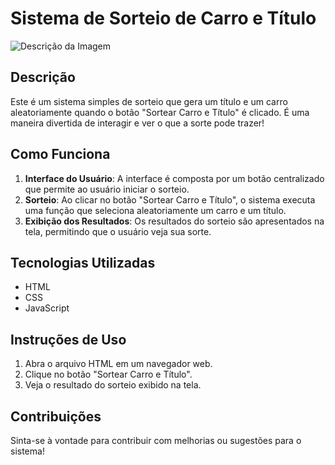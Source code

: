 # Sistema de Sorteio de Carro e Título

![Descrição da Imagem](SemTítulo.png)

## Descrição

Este é um sistema simples de sorteio que gera um título e um carro aleatoriamente quando o botão "Sortear Carro e Título" é clicado. É uma maneira divertida de interagir e ver o que a sorte pode trazer!

## Como Funciona

1. **Interface do Usuário**: A interface é composta por um botão centralizado que permite ao usuário iniciar o sorteio.
2. **Sorteio**: Ao clicar no botão "Sortear Carro e Título", o sistema executa uma função que seleciona aleatoriamente um carro e um título.
3. **Exibição dos Resultados**: Os resultados do sorteio são apresentados na tela, permitindo que o usuário veja sua sorte.

## Tecnologias Utilizadas

- HTML
- CSS
- JavaScript

## Instruções de Uso

1. Abra o arquivo HTML em um navegador web.
2. Clique no botão "Sortear Carro e Título".
3. Veja o resultado do sorteio exibido na tela.

## Contribuições

Sinta-se à vontade para contribuir com melhorias ou sugestões para o sistema!
